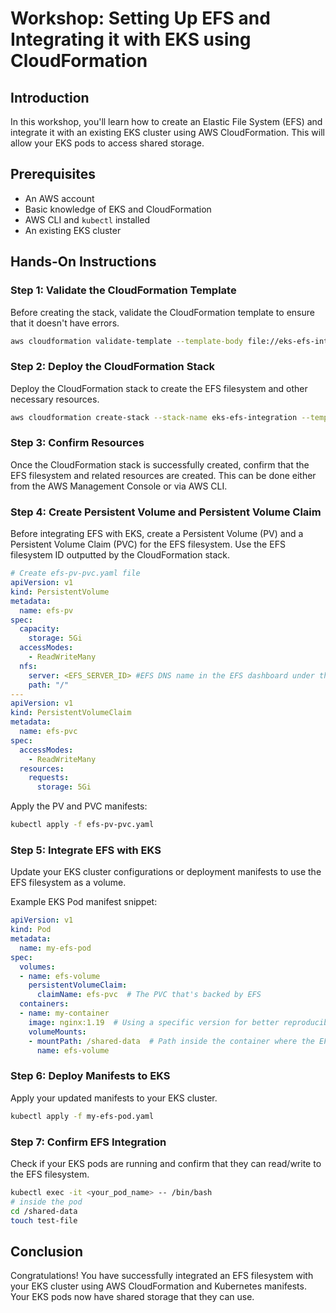 # Workshop: Setting Up EFS and Integrating it with EKS using CloudFormation

## Introduction
In this workshop, you'll learn how to create an Elastic File System (EFS) and integrate it with an existing EKS cluster using AWS CloudFormation. This will allow your EKS pods to access shared storage.

## Prerequisites
- An AWS account
- Basic knowledge of EKS and CloudFormation
- AWS CLI and `kubectl` installed
- An existing EKS cluster

## Hands-On Instructions

### Step 1: Validate the CloudFormation Template

Before creating the stack, validate the CloudFormation template to ensure that it doesn't have errors.

```bash
aws cloudformation validate-template --template-body file://eks-efs-integration.yaml
```

### Step 2: Deploy the CloudFormation Stack

Deploy the CloudFormation stack to create the EFS filesystem and other necessary resources.

```bash
aws cloudformation create-stack --stack-name eks-efs-integration --template-body file://eks-efs-integration.yaml
```

### Step 3: Confirm Resources

Once the CloudFormation stack is successfully created, confirm that the EFS filesystem and related resources are created. This can be done either from the AWS Management Console or via AWS CLI.

### Step 4: Create Persistent Volume and Persistent Volume Claim

Before integrating EFS with EKS, create a Persistent Volume (PV) and a Persistent Volume Claim (PVC) for the EFS filesystem. Use the EFS filesystem ID outputted by the CloudFormation stack.

```yaml
# Create efs-pv-pvc.yaml file
apiVersion: v1
kind: PersistentVolume
metadata:
  name: efs-pv
spec:
  capacity:
    storage: 5Gi
  accessModes:
    - ReadWriteMany
  nfs:
    server: <EFS_SERVER_ID> #EFS DNS name in the EFS dashboard under the filesystem details.
    path: "/"
---
apiVersion: v1
kind: PersistentVolumeClaim
metadata:
  name: efs-pvc
spec:
  accessModes:
    - ReadWriteMany
  resources:
    requests:
      storage: 5Gi
```

Apply the PV and PVC manifests:

```bash
kubectl apply -f efs-pv-pvc.yaml
```

### Step 5: Integrate EFS with EKS

Update your EKS cluster configurations or deployment manifests to use the EFS filesystem as a volume.

Example EKS Pod manifest snippet:

```yaml
apiVersion: v1
kind: Pod
metadata:
  name: my-efs-pod
spec:
  volumes:
  - name: efs-volume
    persistentVolumeClaim:
      claimName: efs-pvc  # The PVC that's backed by EFS
  containers:
  - name: my-container
    image: nginx:1.19  # Using a specific version for better reproducibility
    volumeMounts:
    - mountPath: /shared-data  # Path inside the container where the EFS volume will be mounted
      name: efs-volume
```

### Step 6: Deploy Manifests to EKS

Apply your updated manifests to your EKS cluster.

```bash
kubectl apply -f my-efs-pod.yaml
```

### Step 7: Confirm EFS Integration

Check if your EKS pods are running and confirm that they can read/write to the EFS filesystem.

```bash
kubectl exec -it <your_pod_name> -- /bin/bash
# inside the pod
cd /shared-data
touch test-file
```

## Conclusion
Congratulations! You have successfully integrated an EFS filesystem with your EKS cluster using AWS CloudFormation and Kubernetes manifests. Your EKS pods now have shared storage that they can use.
